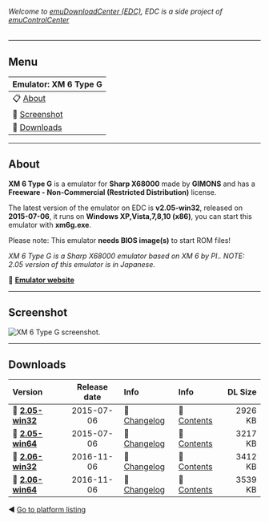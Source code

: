 ###### Welcome to [emuDownloadCenter (EDC)](https://github.com/PhoenixInteractiveNL/emuDownloadCenter/wiki/), EDC is a side project of [emuControlCenter](https://github.com/PhoenixInteractiveNL/emuControlCenter/wiki/)
***
## Menu
| **Emulator: XM 6 Type G** |
|:---------|
| :clipboard: [About](#about) |
| :sunrise: [Screenshot](#screenshot) |
| :floppy_disk: [Downloads](#downloads) |
***
## About
**XM 6 Type G** is a emulator for **Sharp X68000** made by **GIMONS** and has a **Freeware - Non-Commercial (Restricted Distribution)** license.

The latest version of the emulator on EDC is **v2.05-win32**, released on **2015-07-06**, it runs on **Windows XP,Vista,7,8,10 (x86)**, you can start this emulator with **xm6g.exe**.

Please note: This emulator **needs BIOS image(s)** to start ROM files!

_XM 6 Type G is a Sharp X68000 emulator based on XM 6 by PI.. NOTE: 2.05 version of this emulator is in Japanese._

:link: [**Emulator website**](http://www.ipc-tokai.or.jp/~ytanaka/)
***
## Screenshot
![](https://raw.githubusercontent.com/PhoenixInteractiveNL/emuDownloadCenter/master/hooks/xm6/screen.jpg "XM 6 Type G screenshot.")
***
## Downloads
| Version  | Release date  | Info       | Info       | DL Size    |
|:---------|:-------------:|:-----------|:-----------|-----------:|
| :floppy_disk: [**2.05-win32**](https://github.com/PhoenixInteractiveNL/edc-repo0005/raw/master/xm6/2.05-win32.7z) | 2015-07-06 | :page_facing_up: [Changelog](https://github.com/PhoenixInteractiveNL/edc-repo0005/blob/master/xm6/2.05-win32_changelog.txt) | :mag_right: [Contents](https://github.com/PhoenixInteractiveNL/edc-repo0005/blob/master/xm6/2.05-win32_contents.txt) | 2926 KB |
| :floppy_disk: [**2.05-win64**](https://github.com/PhoenixInteractiveNL/edc-repo0005/raw/master/xm6/2.05-win64.7z) | 2015-07-06 | :page_facing_up: [Changelog](https://github.com/PhoenixInteractiveNL/edc-repo0005/blob/master/xm6/2.05-win64_changelog.txt) | :mag_right: [Contents](https://github.com/PhoenixInteractiveNL/edc-repo0005/blob/master/xm6/2.05-win64_contents.txt) | 3217 KB |
| :floppy_disk: [**2.06-win32**](https://github.com/PhoenixInteractiveNL/edc-repo0005/raw/master/xm6/2.06-win32.7z) | 2016-11-06 | :page_facing_up: [Changelog](https://github.com/PhoenixInteractiveNL/edc-repo0005/blob/master/xm6/2.06-win32_changelog.txt) | :mag_right: [Contents](https://github.com/PhoenixInteractiveNL/edc-repo0005/blob/master/xm6/2.06-win32_contents.txt) | 3412 KB |
| :floppy_disk: [**2.06-win64**](https://github.com/PhoenixInteractiveNL/edc-repo0005/raw/master/xm6/2.06-win64.7z) | 2016-11-06 | :page_facing_up: [Changelog](https://github.com/PhoenixInteractiveNL/edc-repo0005/blob/master/xm6/2.06-win64_changelog.txt) | :mag_right: [Contents](https://github.com/PhoenixInteractiveNL/edc-repo0005/blob/master/xm6/2.06-win64_contents.txt) | 3539 KB |

:arrow_backward: [Go to platform listing](https://github.com/PhoenixInteractiveNL/emuDownloadCenter/wiki/EDC-Platform-List)
